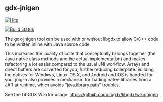 ## gdx-jnigen
[![Hits](https://hits.seeyoufarm.com/api/count/incr/badge.svg?url=https%3A%2F%2Fgithub.com%2Flibgdx%2Fgdx-jnigen&count_bg=%2379C83D&title_bg=%23555555&icon=&icon_color=%23E7E7E7&title=PAGE+VIEWS&edge_flat=false)](https://hits.seeyoufarm.com)

[![Build Status](https://libgdx.badlogicgames.com/jenkins/buildStatus/icon?job=gdx-jnigen)](https://libgdx.badlogicgames.com/jenkins/job/gdx-jnigen/)

The gdx-jnigen tool can be used with or without libgdx to allow C/C++ code to be written inline
with Java source code. 

This increases the locality of code that conceptually belongs together (the Java native class methods and the actual implementation) and makes refactoring a lot easier
compared to the usual JNI workflow. Arrays and direct buffers are converted for you, further
reducing boilerplate. Building the natives for Windows, Linux, OS X, and Android and iOS is handled for
you. jnigen also provides a mechanism for loading native libraries from a JAR at runtime, which
avoids "java.library.path" troubles.

See the LibGDX Wiki for usage: https://github.com/libgdx/libgdx/wiki/jnigen
